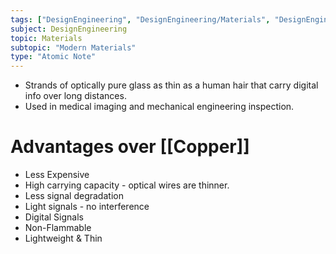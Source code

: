 ```yaml
---
tags: ["DesignEngineering", "DesignEngineering/Materials", "DesignEngineering/Materials/ModernMaterials"]
subject: DesignEngineering
topic: Materials
subtopic: "Modern Materials"
type: "Atomic Note"
---
```


 - Strands of optically pure glass as thin as a human hair that carry digital info over long distances.
 - Used in medical imaging and mechanical engineering inspection.

# Advantages over [[Copper]]
 - Less Expensive
 - High carrying capacity - optical wires are thinner.
 - Less signal degradation
 - Light signals - no interference
 - Digital Signals
 - Non-Flammable
 - Lightweight & Thin